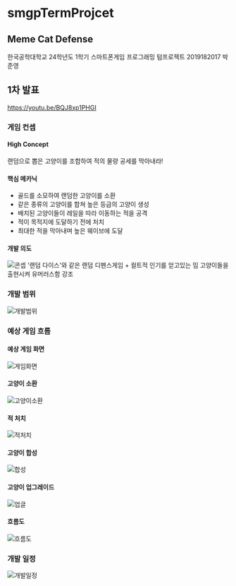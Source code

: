 # smgpTermProjcet
## Meme Cat Defense
한국공학대학교 24학년도 1학기 스마트폰게임 프로그래밍 텀프로젝트
2019182017 박준영

1차 발표
---
<https://youtu.be/BQJ8xp1PHGI>
### 게임 컨셉
#### High Concept
랜덤으로 뽑은 고양이를 조합하여 적의 물량 공세를 막아내라!
#### 핵심 메카닉
- 골드를 소모하여 랜덤한 고양이를 소환
- 같은 종류의 고양이를 합쳐 높은 등급의 고양이 생성
- 배치된 고양이들이 레일을 따라 이동하는 적을 공격
- 적이 목적지에 도달하기 전에 처치
- 최대한 적을 막아내며 높은 웨이브에 도달

#### 개발 의도
![콘셉](https://github.com/Junb0/smgpTermProjcet/blob/main/docs/concept.png)
'랜덤 다이스'와 같은 랜덤 디펜스게임 + 컬트적 인기를 얻고있는 밈 고양이들을 출현시켜 유머러스함 강조

### 개발 범위
![개발범위](https://github.com/Junb0/smgpTermProjcet/blob/main/docs/%EA%B0%9C%EB%B0%9C%20%EB%B2%94%EC%9C%84.png)

### 예상 게임 흐름
#### 예상 게임 화면
![게임화면](https://github.com/Junb0/smgpTermProjcet/blob/main/docs/%EC%98%88%EC%83%81%20%EA%B2%8C%EC%9E%84%20%ED%99%94%EB%A9%B4.png)
#### 고양이 소환
![고양이소환](https://github.com/Junb0/smgpTermProjcet/blob/main/docs/%EA%B3%A0%EC%96%91%EC%9D%B4%20%EC%86%8C%ED%99%98.png)
#### 적 처치
![적처치](https://github.com/Junb0/smgpTermProjcet/blob/main/docs/%EC%A0%81%20%EC%B2%98%EC%B9%98.png)
#### 고양이 합성
![합성](https://github.com/Junb0/smgpTermProjcet/blob/main/docs/%EA%B3%A0%EC%96%91%EC%9D%B4%20%ED%95%A9%EC%84%B1.png)
#### 고양이 업그레이드
![업글](https://github.com/Junb0/smgpTermProjcet/blob/main/docs/%EA%B3%A0%EC%96%91%EC%9D%B4%20%EC%97%85%EA%B7%B8%EB%A0%88%EC%9D%B4%EB%93%9C.png)
#### 흐름도
![흐름도](https://github.com/Junb0/smgpTermProjcet/blob/main/docs/%EA%B2%8C%EC%9E%84%20%ED%9D%90%EB%A6%84%EB%8F%84.png)

### 개발 일정
![개발일정](https://github.com/Junb0/smgpTermProjcet/blob/main/docs/%EA%B0%9C%EB%B0%9C%20%EC%9D%BC%EC%A0%95.png)
